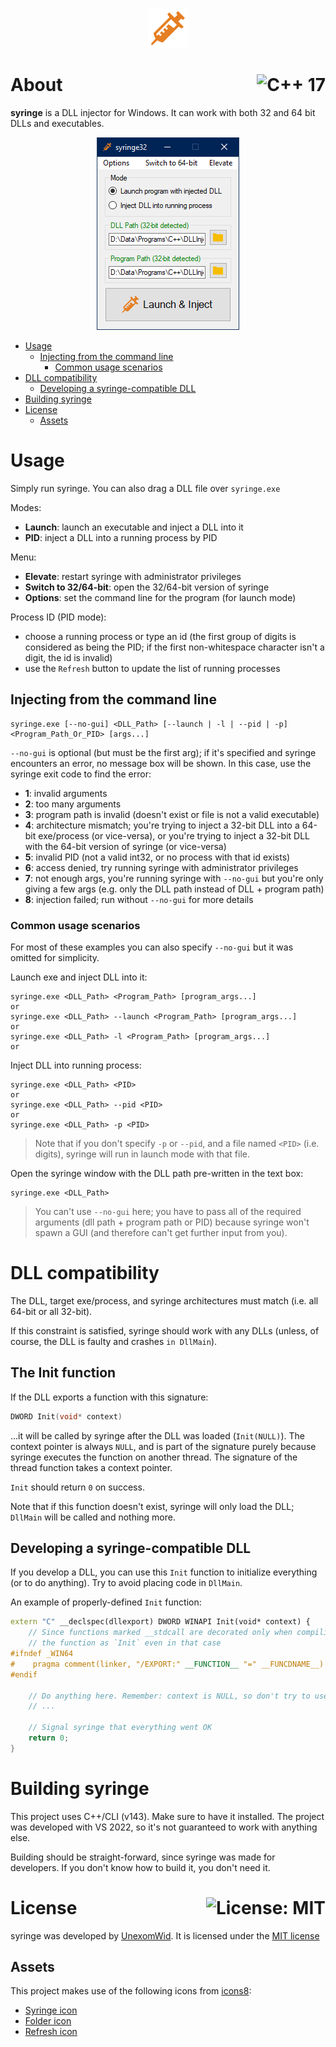 <p align="center">
  <img src="img/logo.png" alt="syringe">
</p>

# About <a href="https://en.wikipedia.org/wiki/C%2B%2B17"><img align="right" src="https://img.shields.io/badge/C%2B%2B-17-00599C?logo=C%2B%2B" alt="C++ 17" /></a>
**syringe** is a DLL injector for Windows. It can work with both 32 and 64 bit DLLs and executables.

<p align="center">
  <img src="img/gui.png" alt="syringe">
</p>

- [Usage](#usage)
    - [Injecting from the command line](#injecting-fromthe-command-line)
        - [Common usage scenarios](#common-usage-scenarios)
- [DLL compatibility](#dll-compatibility)
    - [Developing a syringe-compatible DLL](#developing-a-syringe-compatible-dll)
- [Building syringe](#building-syringe)
- [License](#license)
    - [Assets](#assets)

# Usage

Simply run syringe. You can also drag a DLL file over `syringe.exe`

Modes:
- **Launch**: launch an executable and inject a DLL into it
- **PID**: inject a DLL into a running process by PID

Menu:
- **Elevate**: restart syringe with administrator privileges
- **Switch to 32/64-bit**: open the 32/64-bit version of syringe
- **Options**: set the command line for the program (for launch mode)

Process ID (PID mode):

- choose a running process or type an id (the first group of digits is considered as being the PID; if the first non-whitespace character isn't a digit, the id is invalid)
- use the `Refresh` button to update the list of running processes

## Injecting from the command line

```shell
syringe.exe [--no-gui] <DLL_Path> [--launch | -l | --pid | -p] <Program_Path_Or_PID> [args...]
```

`--no-gui` is optional (but must be the first arg); if it's specified and syringe encounters an error, no message box will be shown. In this case, use the syringe exit code
to find the error:

- **1**: invalid arguments
- **2**: too many arguments
- **3**: program path is invalid (doesn't exist or file is not a valid executable)
- **4**: architecture mismatch; you're trying to inject a 32-bit DLL into a 64-bit exe/process (or vice-versa), or you're trying to inject a 32-bit DLL with the 64-bit version of syringe (or vice-versa)
- **5**: invalid PID (not a valid int32, or no process with that id exists)
- **6**: access denied, try running syringe with administrator privileges
- **7**: not enough args, you're running syringe with `--no-gui` but you're only giving a few args (e.g. only the DLL path instead of DLL + program path)
- **8**: injection failed; run without `--no-gui` for more details

### Common usage scenarios

For most of these examples you can also specify `--no-gui` but it was omitted for simplicity.

Launch exe and inject DLL into it:

```shell
syringe.exe <DLL_Path> <Program_Path> [program_args...]
or
syringe.exe <DLL_Path> --launch <Program_Path> [program_args...]
or
syringe.exe <DLL_Path> -l <Program_Path> [program_args...]
or

```

Inject DLL into running process:

```shell
syringe.exe <DLL_Path> <PID>
or
syringe.exe <DLL_Path> --pid <PID>
or
syringe.exe <DLL_Path> -p <PID>
```

> Note that if you don't specify `-p` or `--pid`, and a file named `<PID>` (i.e. digits), syringe will run in launch mode with that file.

Open the syringe window with the DLL path pre-written in the text box:

```shell
syringe.exe <DLL_Path>
```

> You can't use `--no-gui` here; you have to pass all of the required arguments (dll path + program path or PID) because syringe won't spawn a GUI (and therefore can't get further input from you).

# DLL compatibility
The DLL, target exe/process, and syringe architectures must match (i.e. all 64-bit or all 32-bit).

If this constraint is satisfied, syringe should work with any DLLs (unless, of course, the DLL is faulty and crashes `in DllMain`).

## The Init function

If the DLL exports a function with this signature:
```cpp
DWORD Init(void* context)
```
...it will be called by syringe after the DLL was loaded (`Init(NULL)`). The context pointer is always `NULL`, and is part of the
signature purely because syringe executes the function on another thread. The signature of the thread function takes a context pointer.

`Init` should return `0` on success.

Note that if this function doesn't exist, syringe will only load the DLL; `DllMain` will be called and nothing more.

## Developing a syringe-compatible DLL

If you develop a DLL, you can use this `Init` function to initialize everything (or to do anything). Try to avoid placing code in `DllMain`.

An example of properly-defined `Init` function:

```cpp
extern "C" __declspec(dllexport) DWORD WINAPI Init(void* context) {
    // Since functions marked __stdcall are decorated only when compiling for 32-bit, make sure to export
    // the function as `Init` even in that case
#ifndef _WIN64
#    pragma comment(linker, "/EXPORT:" __FUNCTION__ "=" __FUNCDNAME__)
#endif

    // Do anything here. Remember: context is NULL, so don't try to use it.
    // ...

    // Signal syringe that everything went OK
    return 0;
}
```

# Building syringe

This project uses C++/CLI (v143). Make sure to have it installed. The project was developed with VS 2022, so it's not guaranteed to work with anything else.

Building should be straight-forward, since syringe was made for developers. If you don't know how to build it, you don't need it.

# License <a href="https://github.com/UnexomWid/syringe/blob/master/LICENSE"><img align="right" src="https://img.shields.io/badge/License-MIT-blue.svg" alt="License: MIT" /></a>

syringe was developed by [UnexomWid](https://github.com/UnexomWid). It is licensed under the [MIT license](https://github.com/UnexomWid/syringe/blob/master/LICENSE)

## Assets

This project makes use of the following icons from [icons8](https://icons8.com):

- [Syringe icon](https://icons8.com/icon/uR76IG2xWAIk/syringe)
- [Folder icon](https://icons8.com/icon/H6BJs8h4en6g/folder)
- [Refresh icon](https://icons8.com/icon/ziqQwaOQPb2C/refresh)